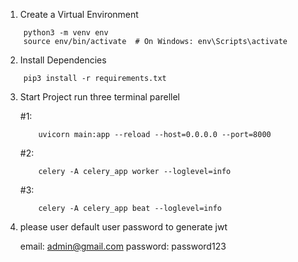 1. Create a Virtual Environment

```
    python3 -m venv env
    source env/bin/activate  # On Windows: env\Scripts\activate
```

2. Install Dependencies
```
    pip3 install -r requirements.txt
```

3. Start Project
run three terminal parellel

    #1:
    ```
        uvicorn main:app --reload --host=0.0.0.0 --port=8000
    ```

    #2:
    ```
        celery -A celery_app worker --loglevel=info
    ```

    #3:
    ```
        celery -A celery_app beat --loglevel=info
    ```

4. please user default user password to generate jwt

    email: admin@gmail.com
    password: password123

